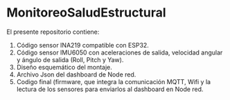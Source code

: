 # MonitoreoSaludEstructural
El presente repositorio contiene:
1. Código sensor INA219 compatible con ESP32.
2. Código sensor IMU6050 con aceleraciones de salida, velocidad angular y ángulo de salida (Roll, Pitch y Yaw).
3. Diseño esquemático del montaje.
4. Archivo Json del dashboard de Node red.
5. Codigo final (firmware, que integra la comunicación MQTT, Wifi y la lectura de los sensores para enviarlos al dashboard en Node red.
